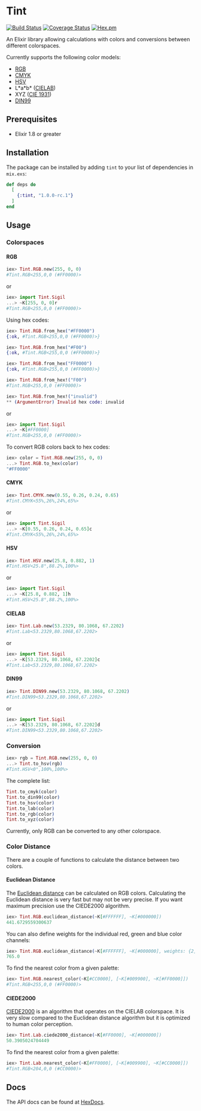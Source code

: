 # Tint

[![Build Status](https://travis-ci.org/tlux/tint.svg?branch=master)](https://travis-ci.org/tlux/tint)
[![Coverage Status](https://coveralls.io/repos/github/tlux/tint/badge.svg?branch=master)](https://coveralls.io/github/tlux/tint?branch=master)
[![Hex.pm](https://img.shields.io/hexpm/v/tint.svg)](https://hex.pm/packages/tint)

An Elixir library allowing calculations with colors and conversions between
different colorspaces.

Currently supports the following color models:
* [RGB](https://en.wikipedia.org/wiki/RGB_color_space)
* [CMYK](https://en.wikipedia.org/wiki/CMYK_color_model)
* [HSV](https://en.wikipedia.org/wiki/HSL_and_HSV)
* L\*a\*b\* ([CIELAB](https://en.wikipedia.org/wiki/CIELAB_color_space))
* XYZ ([CIE 1931](https://en.wikipedia.org/wiki/CIE_1931_color_space))
* [DIN99](https://de.wikipedia.org/wiki/DIN99-Farbraum)

## Prerequisites

* Elixir 1.8 or greater

## Installation

The package can be installed by adding `tint` to your list of dependencies in
`mix.exs`:

```elixir
def deps do
  [
    {:tint, "1.0.0-rc.1"}
  ]
end
```

## Usage

### Colorspaces

#### RGB

```elixir
iex> Tint.RGB.new(255, 0, 0)
#Tint.RGB<255,0,0 (#FF0000)>
```

or

```elixir
iex> import Tint.Sigil
...> ~K[255, 0, 0]r
#Tint.RGB<255,0,0 (#FF0000)>
```

Using hex codes:

```elixir
iex> Tint.RGB.from_hex("#FF0000")
{:ok, #Tint.RGB<255,0,0 (#FF0000)>}

iex> Tint.RGB.from_hex("#F00")
{:ok, #Tint.RGB<255,0,0 (#FF0000)>}

iex> Tint.RGB.from_hex("FF0000")
{:ok, #Tint.RGB<255,0,0 (#FF0000)>}

iex> Tint.RGB.from_hex!("F00")
#Tint.RGB<255,0,0 (#FF0000)>

iex> Tint.RGB.from_hex!("invalid")
** (ArgumentError) Invalid hex code: invalid
```

or

```elixir
iex> import Tint.Sigil
...> ~K[#FF0000]
#Tint.RGB<255,0,0 (#FF0000)>
```

To convert RGB colors back to hex codes:

```elixir
iex> color = Tint.RGB.new(255, 0, 0)
...> Tint.RGB.to_hex(color)
"#FF0000"
```

#### CMYK

```elixir
iex> Tint.CMYK.new(0.55, 0.26, 0.24, 0.65)
#Tint.CMYK<55%,26%,24%,65%>
```

or

```elixir
iex> import Tint.Sigil
...> ~K[0.55, 0.26, 0.24, 0.65]c
#Tint.CMYK<55%,26%,24%,65%>
```

#### HSV

```elixir
iex> Tint.HSV.new(25.8, 0.882, 1)
#Tint.HSV<25.8°,88.2%,100%>
```

or

```elixir
iex> import Tint.Sigil
...> ~K[25.8, 0.882, 1]h
#Tint.HSV<25.8°,88.2%,100%>
```

#### CIELAB

```elixir
iex> Tint.Lab.new(53.2329, 80.1068, 67.2202)
#Tint.Lab<53.2329,80.1068,67.2202>
```

or

```elixir
iex> import Tint.Sigil
...> ~K[53.2329, 80.1068, 67.2202]c
#Tint.Lab<53.2329,80.1068,67.2202>
```

#### DIN99

```elixir
iex> Tint.DIN99.new(53.2329, 80.1068, 67.2202)
#Tint.DIN99<53.2329,80.1068,67.2202>
```

or

```elixir
iex> import Tint.Sigil
...> ~K[53.2329, 80.1068, 67.2202]d
#Tint.DIN99<53.2329,80.1068,67.2202>
```

### Conversion

```elixir
iex> rgb = Tint.RGB.new(255, 0, 0)
...> Tint.to_hsv(rgb)
#Tint.HSV<0°,100%,100%>
```

The complete list:

```elixir
Tint.to_cmyk(color)
Tint.to_din99(color)
Tint.to_hsv(color)
Tint.to_lab(color)
Tint.to_rgb(color)
Tint.to_xyz(color)
```

Currently, only RGB can be converted to any other colorspace.

### Color Distance

There are a couple of functions to calculate the distance between two colors.

#### Euclidean Distance

The
[Euclidean distance](https://en.wikipedia.org/wiki/Color_difference#Euclidean)
can be calculated on RGB colors. Calculating the Euclidean distance is very fast
but may not be very precise. If you want maximum precision use the CIEDE2000
algorithm.

```elixir
iex> Tint.RGB.euclidean_distance(~K[#FFFFFF], ~K[#000000])
441.6729559300637
```

You can also define weights for the individual red, green and blue color
channels:

```elixir
iex> Tint.RGB.euclidean_distance(~K[#FFFFFF], ~K[#000000], weights: {2, 4, 3})
765.0
```

To find the nearest color from a given palette:

```elixir
iex> Tint.RGB.nearest_color(~K[#CC0000], [~K[#009900], ~K[#FF0000]])
#Tint.RGB<255,0,0 (#FF0000)>
```

#### CIEDE2000

[CIEDE2000](https://en.wikipedia.org/wiki/Color_difference#CIEDE2000) is an
algorithm that operates on the CIELAB colorspace. It is very slow compared to
the Euclidean distance algorithm but it is optimized to human color perception.

```elixir
iex> Tint.Lab.ciede2000_distance(~K[#FF0000], ~K[#000000])
50.3905024704449
```

To find the nearest color from a given palette:

```elixir
iex> Tint.Lab.nearest_color(~K[#FF0000], [~K[#009900], ~K[#CC0000]])
#Tint.RGB<204,0,0 (#CC0000)>
```

## Docs

The API docs can be found at [HexDocs](https://hexdocs.pm/tint).

